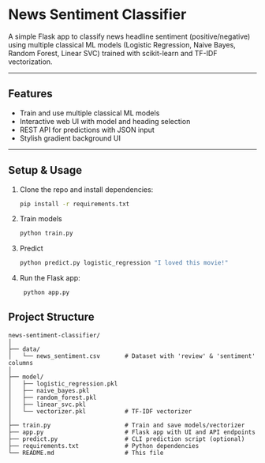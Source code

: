 # News Sentiment Classifier

A simple Flask app to classify news headline sentiment (positive/negative) using multiple classical ML models (Logistic Regression, Naive Bayes, Random Forest, Linear SVC) trained with scikit-learn and TF-IDF vectorization.

---

## Features

- Train and use multiple classical ML models  
- Interactive web UI with model and heading selection  
- REST API for predictions with JSON input  
- Stylish gradient background UI  

---

## Setup & Usage

1. Clone the repo and install dependencies:

   ```bash
   pip install -r requirements.txt
   ```
2. Train models

   ```bash
   python train.py
   ```
3. Predict 

   ```bash
   python predict.py logistic_regression "I loved this movie!"
   ```
4. Run the Flask app:

   ```bash
    python app.py
    ```
## Project Structure
```
news-sentiment-classifier/
│
├── data/
│   └── news_sentiment.csv       # Dataset with 'review' & 'sentiment' columns
│
├── model/
│   ├── logistic_regression.pkl
│   ├── naive_bayes.pkl
│   ├── random_forest.pkl
│   ├── linear_svc.pkl
│   └── vectorizer.pkl           # TF-IDF vectorizer
│
├── train.py                     # Train and save models/vectorizer
├── app.py                       # Flask app with UI and API endpoints
├── predict.py                   # CLI prediction script (optional)
├── requirements.txt             # Python dependencies
└── README.md                    # This file
```